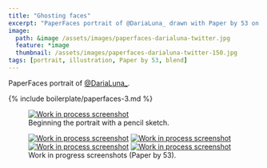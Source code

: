 ```yaml
---
title: "Ghosting faces"
excerpt: "PaperFaces portrait of @DariaLuna_ drawn with Paper by 53 on an iPad."
image: 
  path: &image /assets/images/paperfaces-darialuna-twitter.jpg 
  feature: *image
  thumbnail: /assets/images/paperfaces-darialuna-twitter-150.jpg
tags: [portrait, illustration, Paper by 53, blend]
---
```


PaperFaces portrait of <a href="http://twitter.com/DariaLuna_">@DariaLuna_</a>.

{% include boilerplate/paperfaces-3.md %}

<figure>
	<a href="{{ site.url }}/assets/images/paperfaces-darialuna-process-1-lg.jpg"><img src="{{ site.url }}/assets/images/paperfaces-darialuna-process-1-750.jpg" alt="Work in process screenshot"></a>
	<figcaption>Beginning the portrait with a pencil sketch.</figcaption>
</figure>

<figure class="half">
	<a href="{{ site.url }}/assets/images/paperfaces-darialuna-process-2-lg.jpg"><img src="{{ site.url }}/assets/images/paperfaces-darialuna-process-2-600.jpg" alt="Work in process screenshot"></a>
	<a href="{{ site.url }}/assets/images/paperfaces-darialuna-process-3-lg.jpg"><img src="{{ site.url }}/assets/images/paperfaces-darialuna-process-3-600.jpg" alt="Work in process screenshot"></a>
	<a href="{{ site.url }}/assets/images/paperfaces-darialuna-process-4-lg.jpg"><img src="{{ site.url }}/assets/images/paperfaces-darialuna-process-4-600.jpg" alt="Work in process screenshot"></a>
	<a href="{{ site.url }}/assets/images/paperfaces-darialuna-process-5-lg.jpg"><img src="{{ site.url }}/assets/images/paperfaces-darialuna-process-5-600.jpg" alt="Work in process screenshot"></a>
	<figcaption>Work in progress screenshots (Paper by 53).</figcaption>
</figure>
